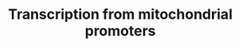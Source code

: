 ---
authors:
- ReactomeTeam
description: Thirteen of the ~80 different proteins present in the respiratory chain
  of human mitochondria are encoded by the mitochondrial genome (mtDNA). The circular
  mtDNA, which is present in 1000 to 10000 copies in the human cell, also encodes
  for 2 ribosomal RNAs, and 22 transfer RNAs. The double-stranded mitochondrial genome
  lacks introns and the longer non-coding region contains the control elements for
  transcription and replication of mtDNA  (Shadel and Clayton,  1997).   The two mtDNA
  strands are referred to as the heavy  (H-strand) and the light  (L-strand) due to
  their differing  G+T content.  In human cells, each strand contains one single promoter
  for transcriptional initiation, the light-strand promoter (LSP) or the heavy-strand
  promoter (HSP). Transcription from the mitochondrial promoters produce polycistronic
  precursor RNA encompassing all the genetic information encoded in each of the specific
  strands. The primary transcripts are processed to produce the individual tRNA and
  mRNA molecules (Clayton, 1991; Ojala et al., 1981). There is likely a second initiation
  site for heavy strand transcription, which produces RNAs spanning the rDNA region.
  The resulting transcript  including  the genes for the two mitochondrial rRNAs and
  ends at the boundary between the 16 S rRNA and the tRNALeu(UUR) genes (Montoya et
  al., 1982; Montoya et al.,1983; Christianson and Clayton 1986). The existence of
  such a separate transcription unit may explain why the steady-state levels of rRNAs
  are much higher than the steady state levels of mRNAs.  View original pathway at
  [http://www.reactome.org/PathwayBrowser/#DIAGRAM=75944 Reactome].
last-edited: 2021-01-25
organisms:
- Homo sapiens
redirect_from:
- /index.php/Pathway:WP4038
- /instance/WP4038
revision: null
schema-jsonld:
- '@context': https://schema.org/
  '@id': https://wikipathways.github.io/pathways/WP4038.html
  '@type': Dataset
  creator:
    '@type': Organization
    name: WikiPathways
  description: Thirteen of the ~80 different proteins present in the respiratory chain
    of human mitochondria are encoded by the mitochondrial genome (mtDNA). The circular
    mtDNA, which is present in 1000 to 10000 copies in the human cell, also encodes
    for 2 ribosomal RNAs, and 22 transfer RNAs. The double-stranded mitochondrial
    genome lacks introns and the longer non-coding region contains the control elements
    for transcription and replication of mtDNA  (Shadel and Clayton,  1997).   The
    two mtDNA strands are referred to as the heavy  (H-strand) and the light  (L-strand)
    due to their differing  G+T content.  In human cells, each strand contains one
    single promoter for transcriptional initiation, the light-strand promoter (LSP)
    or the heavy-strand promoter (HSP). Transcription from the mitochondrial promoters
    produce polycistronic precursor RNA encompassing all the genetic information encoded
    in each of the specific strands. The primary transcripts are processed to produce
    the individual tRNA and mRNA molecules (Clayton, 1991; Ojala et al., 1981). There
    is likely a second initiation site for heavy strand transcription, which produces
    RNAs spanning the rDNA region. The resulting transcript  including  the genes
    for the two mitochondrial rRNAs and ends at the boundary between the 16 S rRNA
    and the tRNALeu(UUR) genes (Montoya et al., 1982; Montoya et al.,1983; Christianson
    and Clayton 1986). The existence of such a separate transcription unit may explain
    why the steady-state levels of rRNAs are much higher than the steady state levels
    of mRNAs.  View original pathway at [http://www.reactome.org/PathwayBrowser/#DIAGRAM=75944
    Reactome].
  keywords:
  - MTERF
  - 'MTERF '
  - 'POLRMT '
  - POLRMT:TFB2M complex
  - POLRMT:TFB2M:TFAM:mitochondrial promoter complex
  - TFAM
  - 'TFAM '
  - TFAM:mitochondrial
  - 'TFB2M '
  - mTERF:mitochondrial
  - mitochondrial
  - mitochondrial DNA
  - 'mitochondrial DNA promoter '
  - 'mitochondrial transcription termination sequence '
  - promoter
  - promoter complex
  - sequence
  - termination
  - transcription
  license: CC0
  name: Transcription from mitochondrial promoters
seo: CreativeWork
title: Transcription from mitochondrial promoters
wpid: WP4038
---